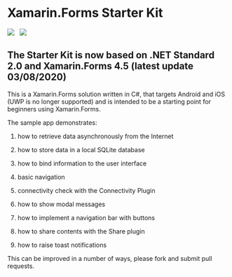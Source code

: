 # Xamarin.Forms Starter Kit

![](https://img.shields.io/badge/.NET%20Standard-v2.0-blue.svg)   ![](https://img.shields.io/badge/Xamarin.Forms-v4.5-orange)


## The Starter Kit is now based on .NET Standard 2.0 and Xamarin.Forms 4.5 (latest update 03/08/2020)

This is a Xamarin.Forms solution written in C#, that targets Android and iOS (UWP is no longer supported) and is intended to be a starting point for beginners using Xamarin.Forms.

The sample app demonstrates:


1. how to retrieve data asynchronously from the Internet

2. how to store data in a local SQLite database

3. how to bind information to the user interface

4. basic navigation

5. connectivity check with the Connectivity Plugin

6. how to show modal messages

7. how to implement a navigation bar with buttons

8. how to share contents with the Share plugin

9. how to raise toast notifications

This can be improved in a number of ways, please fork and submit pull requests.
